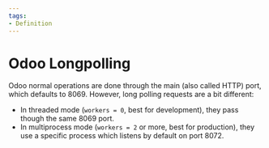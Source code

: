 ```yaml
---
tags:
- Definition
---
```

# Odoo Longpolling

Odoo normal operations are done through the main (also called HTTP) port, which defaults to 8069. However, long polling requests are a bit different:

- In threaded mode (`workers = 0`, best for development), they pass though the same 8069 port.
- In multiprocess mode (`workers = 2` or more, best for production), they use a specific process which listens by default on port 8072.
